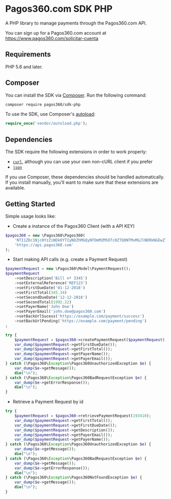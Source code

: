 # Pagos360.com SDK PHP

A PHP library to manage payments through the Pagos360.com API.

You can sign up for a Pagos360.com account at https://www.pagos360.com/solicitar-cuenta

## Requirements

PHP 5.6 and later.

## Composer

You can install the SDK via [Composer](http://getcomposer.org/). Run the following command:

```bash
composer require pagos360/sdk-php
```

To use the SDK, use Composer's [autoload](https://getcomposer.org/doc/01-basic-usage.md#autoloading):

```php
require_once('vendor/autoload.php');
```

## Dependencies

The SDK require the following extensions in order to work properly:

- [`curl`](https://secure.php.net/manual/en/book.curl.php), although you can use your own non-cURL client if you prefer
- [`json`](https://secure.php.net/manual/en/book.json.php)

If you use Composer, these dependencies should be handled automatically. If you install manually, you'll want to make sure that these extensions are available.

## Getting Started

Simple usage looks like:

* Create a instance of the Pagos360 Client (with a API KEY)

```php
$pagos360 = new \Pagos360\Pagos360(
    'NTI1ZDc1Njc0YzZiNDk0YTIyNDZhMGQyNTOmM2M5OTc0ZTQ0NTMxMGJlNDRkNGEwZTJhZWI4ZTU1OTdlNDk0O1',
    'https://api.pagos360.com'
);
```

* Start making API calls (e.g. create a Payment Request)

```php
$paymentRequest = new \Pagos360\Model\PaymentRequest();
$paymentRequest
    ->setDescription('Bill nº 3345')
    ->setExternalReference('REF123')
    ->setFirstDueDate('01-12-2018')
    ->setFirstTotal(345.34)
    ->setSecondDueDate('12-12-2018')
    ->setSecondTotal(1992.22)
    ->setPayerName('John Doe')
    ->setPayerEmail('john.doe@pagos360.com')
    ->setBackUrlSucess('https://example.com/payment/success')
    ->setBackUrlPending('https://example.com/payment/pending')
;

try {
    $paymentRequest = $pagos360->createPaymentRequest($paymentRequest);
    var_dump($paymentRequest->getFirstDueDate());
    var_dump($paymentRequest->getFirstTotal());
    var_dump($paymentRequest->getPayerName());
    var_dump($paymentRequest->getPayerEmail());
} catch (\Pagos360\Exception\Pagos360UnauthorizedException $e) {
    var_dump($e->getMessage());
    die("\n");
} catch (\Pagos360\Exception\Pagos360BadRequestException $e) {
    var_dump($e->getErrorResponse());
    die("\n");
}
```

* Retrieve a Payment Request by id

```php
try {
    $paymentRequest = $pagos360->retrievePaymentRequest(193410);
    var_dump($paymentRequest->getFirstTotal());
    var_dump($paymentRequest->getFirstDueDate());
    var_dump($paymentRequest->getDescription());
    var_dump($paymentRequest->getPayerEmail());
    var_dump($paymentRequest->getPayerName());
} catch (\Pagos360\Exception\Pagos360UnauthorizedException $e) {
    var_dump($e->getMessage());
    die("\n");
} catch (\Pagos360\Exception\Pagos360BadRequestException $e) {
    var_dump($e->getMessage());
    var_dump($e->getErrorResponse());
    die("\n");
} catch (\Pagos360\Exception\Pagos360NotFoundException $e) {
    var_dump($e->getMessage());
    die("\n");
}
```
